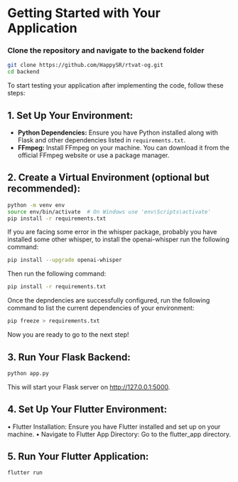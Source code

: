 # Getting Started with Your Application

### Clone the repository and navigate to the backend folder

```bash
git clone https://github.com/HappySR/rtvat-og.git
cd backend
```

To start testing your application after implementing the code, follow these steps:

## 1. Set Up Your Environment:

* **Python Dependencies:** Ensure you have Python installed along with Flask and other dependencies listed in `requirements.txt`.
* **FFmpeg:** Install FFmpeg on your machine. You can download it from the official FFmpeg website or use a package manager.

## 2. Create a Virtual Environment (optional but recommended):

```bash
python -m venv env
source env/bin/activate  # On Windows use 'env\Scripts\activate'
pip install -r requirements.txt
```

If you are facing some error in the whisper package, probably you have installed some other whisper, to install the openai-whisper run the following command:

```bash
pip install --upgrade openai-whisper
```

Then run the following command:

```bash
pip install -r requirements.txt
```

Once the depndencies are successfully configured, run the following command to list the current dependencies of your environment:

```bash
pip freeze > requirements.txt
```

Now you are ready to go to the next step!

## 3. Run Your Flask Backend:

```bash
python app.py
```
This will start your Flask server on http://127.0.0.1:5000.

## 4. Set Up Your Flutter Environment:
• Flutter Installation: Ensure you have Flutter installed and set up on your machine.
• Navigate to Flutter App Directory: Go to the flutter_app directory.

## 5. Run Your Flutter Application:

```bash
flutter run
```